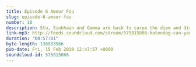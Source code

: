 ```yaml
---
title: Episode 6 Amour Fou
slug: episode-6-amour-fou
number: 18
description: Stu, Siobhain and Gemma are back to carpe the diem and discuss such topics as murder, massages and pots of pish. Follow us on twitter at @stuartmcp @siobhainma and @gemmaflynn to let us know what you watch in the bath.
link-mp3: http://feeds.soundcloud.com/stream/575815866-hatondog-can-you-just-say-ep18-episode-6-amour-fou.mp3
duration: "00:57:01"
byte-length: 136833566
pub-date: Fri, 15 Feb 2019 12:47:57 +0000
soundcloud-id: 575815866
---
```


